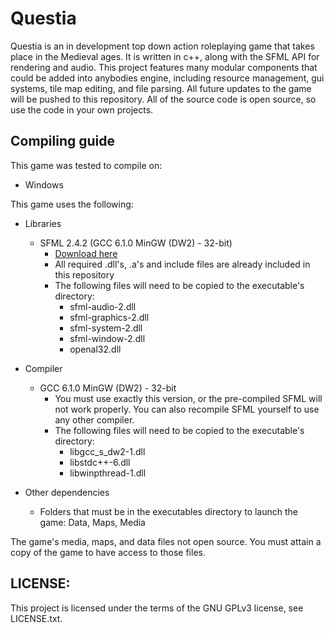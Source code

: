# Questia

Questia is an in development top down action roleplaying game that takes place in the Medieval ages. It is written in c++, along with the SFML API for rendering and audio. This project features many modular components that could be added into anybodies engine, including resource management, gui systems, tile map editing, and file parsing. All future updates to the game will be pushed to this repository. All of the source code is open source, so use the code in your own projects.

Compiling guide
----------------
This game was tested to compile on:
* Windows

This game uses the following:
* Libraries
  * SFML 2.4.2 (GCC 6.1.0 MinGW (DW2) - 32-bit)
    * [Download here](http://www.sfml-dev.org/download/sfml/2.4.2/)
    * All required .dll's, .a's and include files are already included in this repository
    * The following files will need to be copied to the executable's directory: 
      * sfml-audio-2.dll
      * sfml-graphics-2.dll
      * sfml-system-2.dll
      * sfml-window-2.dll
      * openal32.dll
* Compiler 
  * GCC 6.1.0 MinGW (DW2) - 32-bit
    * You must use exactly this version, or the pre-compiled SFML will not work properly. You can also recompile SFML yourself to use any other compiler.
    * The following files will need to be copied to the executable's directory: 
      * libgcc_s_dw2-1.dll
      * libstdc++\-6.dll
      * libwinpthread-1.dll
     
* Other dependencies
  * Folders that must be in the executables directory to launch the game: Data, Maps, Media

The game's media, maps, and data files not open source. You must attain a copy of the game to have access to those files.

LICENSE:
----------------
This project is licensed under the terms of the GNU GPLv3 license, see LICENSE.txt.
